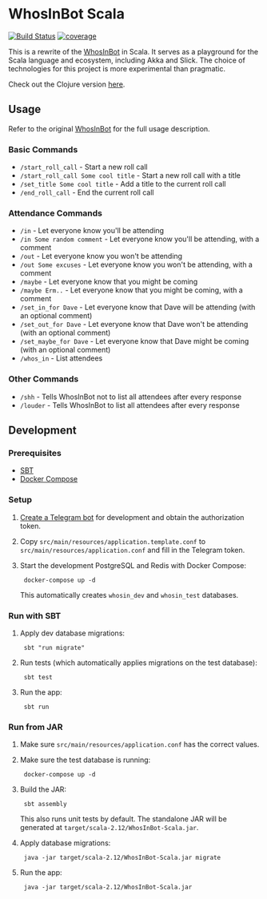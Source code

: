 # WhosInBot Scala

[![Build Status](https://travis-ci.org/tonylpt/WhosInBot-Scala.svg?branch=master)](https://travis-ci.org/tonylpt/WhosInBot-Scala)
[![coverage](https://img.shields.io/codecov/c/github/tonylpt/WhosInBot-Scala.svg)](https://codecov.io/gh/tonylpt/WhosInBot-Scala)

This is a rewrite of the [WhosInBot](https://github.com/col/whos_in_bot) in Scala. 
It serves as a playground for the Scala language and ecosystem, including Akka and Slick.
The choice of technologies for this project is more experimental than pragmatic. 

Check out the Clojure version [here](https://github.com/tonylpt/WhosInBot-Clojure).

  
## Usage
Refer to the original [WhosInBot](https://github.com/col/whos_in_bot/blob/master/README.md) for the full usage description.

### Basic Commands
- `/start_roll_call` - Start a new roll call
- `/start_roll_call Some cool title` - Start a new roll call with a title
- `/set_title Some cool title` - Add a title to the current roll call
- `/end_roll_call` - End the current roll call

### Attendance Commands
- `/in` - Let everyone know you'll be attending
- `/in Some random comment` - Let everyone know you'll be attending, with a comment
- `/out` - Let everyone know you won't be attending
- `/out Some excuses` - Let everyone know you won't be attending, with a comment
- `/maybe` - Let everyone know that you might be coming
- `/maybe Erm..` - Let everyone know that you might be coming, with a comment
- `/set_in_for Dave` - Let everyone know that Dave will be attending (with an optional comment)
- `/set_out_for Dave` - Let everyone know that Dave won't be attending (with an optional comment)
- `/set_maybe_for Dave` - Let everyone know that Dave might be coming (with an optional comment)
- `/whos_in` - List attendees

### Other Commands
- `/shh` - Tells WhosInBot not to list all attendees after every response
- `/louder` - Tells WhosInBot to list all attendees after every response


## Development

### Prerequisites
- [SBT](https://www.scala-sbt.org/1.0/docs/Setup.html)
- [Docker Compose](https://docs.docker.com/compose/install/)


### Setup
1. [Create a Telegram bot](https://core.telegram.org/bots#creating-a-new-bot) for development and obtain the authorization token.
2. Copy `src/main/resources/application.template.conf` to `src/main/resources/application.conf` and fill in the Telegram token.        
3. Start the development PostgreSQL and Redis with Docker Compose:

        docker-compose up -d
        
   This automatically creates `whosin_dev` and `whosin_test` databases.
   
   
### Run with SBT
1. Apply dev database migrations:

        sbt "run migrate"
        
2. Run tests (which automatically applies migrations on the test database):

        sbt test
        
3. Run the app:

        sbt run
        

### Run from JAR
1. Make sure `src/main/resources/application.conf` has the correct values.
2. Make sure the test database is running:

        docker-compose up -d
        
3. Build the JAR:

        sbt assembly

    This also runs unit tests by default. The standalone JAR will be generated at `target/scala-2.12/WhosInBot-Scala.jar`.
    
4. Apply database migrations:

        java -jar target/scala-2.12/WhosInBot-Scala.jar migrate
        
5. Run the app:        
       
        java -jar target/scala-2.12/WhosInBot-Scala.jar
        
        